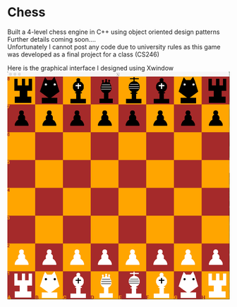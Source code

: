 # Chess
Built a 4-level chess engine in C++  using object oriented design patterns <br>
Further details coming soon....<br>
Unfortunately I cannot post any code due to university rules as this game was developed as a final project for a class (CS246)

Here is the graphical interface I designed using Xwindow
![GUI_XWindow](GUI.png)

